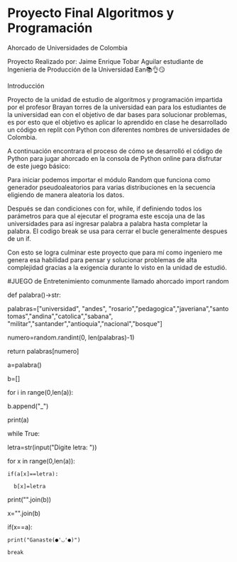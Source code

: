 # Proyecto Final Algoritmos y Programación
Ahorcado de Universidades de Colombia

Proyecto Realizado por: Jaime Enrique Tobar Aguilar estudiante de Ingenieria de Producción de la Universidad Ean📚👌😏


Introducción 


Proyecto de la unidad de estudio de algoritmos y programación impartida por el profesor Brayan torres de la universidad ean para los estudiantes de la universidad ean con el objetivo de dar bases para solucionar problemas, es por esto que el objetivo es aplicar lo aprendido en clase he desarrollado un código en replit con Python con diferentes nombres de universidades de Colombia.



A continuación encontrara el proceso de cómo se desarrolló el código de Python para jugar ahorcado en la consola de Python online para disfrutar de este juego básico:

Para iniciar podemos importar el módulo Random que funciona como generador pseudoaleatorios para varias distribuciones en la secuencia eligiendo de manera aleatoria los datos.


Después se dan condiciones con for, while, if definiendo todos los parámetros para que al ejecutar el programa este escoja una de las universidades para así ingresar palabra a palabra hasta completar la palabra. El codigo break se usa para cerrar el bucle generalmente despues de un if.



Con esto se logra culminar este proyecto que para mí como ingeniero me genera esa habilidad para pensar y solucionar problemas de alta complejidad gracias a la exigencia durante lo visto en la unidad de estudió.

#JUEGO de Entretenimiento comunmente llamado ahorcado
import random

def palabra()->str:

  palabras=["universidad", "andes", "rosario","pedagogica","javeriana","santo tomas","andina","catolica","sabana", "militar","santander","antioquia","nacional","bosque"]
  
  numero=random.randint(0, len(palabras)-1)
  
  
  return palabras[numero]
  
a=palabra()

b=[]

for i in range(0,len(a)):

  b.append("_")
  
print(a)

while True:

  letra=str(input("Digite letra: "))
  
  for x in range(0,len(a)):
  
    if(a[x]==letra):
    
      b[x]=letra  
      
  print("".join(b))  
  
  x="".join(b)
  
  if(x==a):
  
    print("Ganaste(●'◡'●)")
    
    break
    
